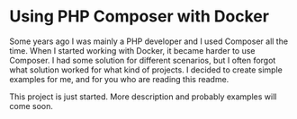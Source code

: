 # Using PHP Composer with Docker

Some years ago I was mainly a PHP developer and I used Composer all the time.
When I started working with Docker, it became harder to use Composer.
I had some solution for different scenarios, but I often forgot what solution worked for what kind of projects.
I decided to create simple examples for me, and for you who are reading this readme.

This project is just started. More description and probably examples will come soon.